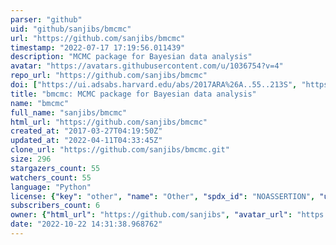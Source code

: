 ```yaml
---
parser: "github"
uid: "github/sanjibs/bmcmc"
url: "https://github.com/sanjibs/bmcmc"
timestamp: "2022-07-17 17:19:56.011439"
description: "MCMC package for Bayesian data analysis"
avatar: "https://avatars.githubusercontent.com/u/1036754?v=4"
repo_url: "https://github.com/sanjibs/bmcmc"
doi: ["https://ui.adsabs.harvard.edu/abs/2017ARA%26A..55..213S", "https://ui.adsabs.harvard.edu/abs/2017ascl.soft09009S/abstract"]
title: "bmcmc: MCMC package for Bayesian data analysis"
name: "bmcmc"
full_name: "sanjibs/bmcmc"
html_url: "https://github.com/sanjibs/bmcmc"
created_at: "2017-03-27T04:19:50Z"
updated_at: "2022-04-11T04:33:45Z"
clone_url: "https://github.com/sanjibs/bmcmc.git"
size: 296
stargazers_count: 55
watchers_count: 55
language: "Python"
license: {"key": "other", "name": "Other", "spdx_id": "NOASSERTION", "url": null, "node_id": "MDc6TGljZW5zZTA="}
subscribers_count: 6
owner: {"html_url": "https://github.com/sanjibs", "avatar_url": "https://avatars.githubusercontent.com/u/1036754?v=4", "login": "sanjibs", "type": "User"}
date: "2022-10-22 14:31:38.968762"
---
```

